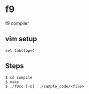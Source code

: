 # f9
f9 compiler

## vim setup
```
set tabstop=4
```

## Steps
```
$ cd compile
$ make
$ ./f9cc [-o] ../sample_code/<file>
```
